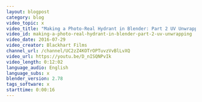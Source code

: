 ```yaml
---
layout: blogpost
category: blog
video_topic: x
video_title: "Making a Photo-Real Hydrant in Blender: Part 2 UV Unwrapping"
video_id: making-a-photo-real-hydrant-in-blender-part-2-uv-unwrapping
video_date: 2016-07-29
video_creator: Blackhart Films
channel_url: /channel/UC2zZ4KOTrOPTuvzVvBlLvXQ
video_url: https://youtu.be/D_nISQNPvIk
video_length: 0:12:02
language_audio: English
language_subs: x
blender_version: 2.78
tags_software: x
starttime: 0:00:16
---
```

